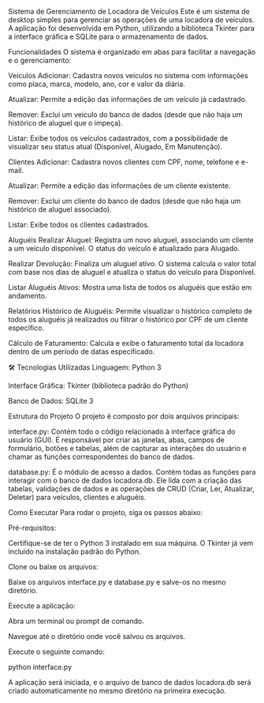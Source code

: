 Sistema de Gerenciamento de Locadora de Veículos
Este é um sistema de desktop simples para gerenciar as operações de uma locadora de veículos. A aplicação foi desenvolvida em Python, utilizando a biblioteca Tkinter para a interface gráfica e SQLite para o armazenamento de dados.

Funcionalidades
O sistema é organizado em abas para facilitar a navegação e o gerenciamento:

Veículos
Adicionar: Cadastra novos veículos no sistema com informações como placa, marca, modelo, ano, cor e valor da diária.

Atualizar: Permite a edição das informações de um veículo já cadastrado.

Remover: Exclui um veículo do banco de dados (desde que não haja um histórico de aluguel que o impeça).

Listar: Exibe todos os veículos cadastrados, com a possibilidade de visualizar seu status atual (Disponível, Alugado, Em Manutenção).

Clientes
Adicionar: Cadastra novos clientes com CPF, nome, telefone e e-mail.

Atualizar: Permite a edição das informações de um cliente existente.

Remover: Exclui um cliente do banco de dados (desde que não haja um histórico de aluguel associado).

Listar: Exibe todos os clientes cadastrados.

Aluguéis
Realizar Aluguel: Registra um novo aluguel, associando um cliente a um veículo disponível. O status do veículo é atualizado para Alugado.

Realizar Devolução: Finaliza um aluguel ativo. O sistema calcula o valor total com base nos dias de aluguel e atualiza o status do veículo para Disponível.

Listar Aluguéis Ativos: Mostra uma lista de todos os aluguéis que estão em andamento.

Relatórios
Histórico de Aluguéis: Permite visualizar o histórico completo de todos os aluguéis já realizados ou filtrar o histórico por CPF de um cliente específico.

Cálculo de Faturamento: Calcula e exibe o faturamento total da locadora dentro de um período de datas especificado.

🛠️ Tecnologias Utilizadas
Linguagem: Python 3

Interface Gráfica: Tkinter (biblioteca padrão do Python)

Banco de Dados: SQLite 3

Estrutura do Projeto
O projeto é composto por dois arquivos principais:

interface.py: Contém todo o código relacionado à interface gráfica do usuário (GUI). É responsável por criar as janelas, abas, campos de formulário, botões e tabelas, além de capturar as interações do usuário e chamar as funções correspondentes do banco de dados.

database.py: É o módulo de acesso a dados. Contém todas as funções para interagir com o banco de dados locadora.db. Ele lida com a criação das tabelas, validações de dados e as operações de CRUD (Criar, Ler, Atualizar, Deletar) para veículos, clientes e aluguéis.

Como Executar
Para rodar o projeto, siga os passos abaixo:

Pré-requisitos:

Certifique-se de ter o Python 3 instalado em sua máquina. O Tkinter já vem incluído na instalação padrão do Python.

Clone ou baixe os arquivos:

Baixe os arquivos interface.py e database.py e salve-os no mesmo diretório.

Execute a aplicação:

Abra um terminal ou prompt de comando.

Navegue até o diretório onde você salvou os arquivos.

Execute o seguinte comando:

python interface.py

A aplicação será iniciada, e o arquivo de banco de dados locadora.db será criado automaticamente no mesmo diretório na primeira execução.